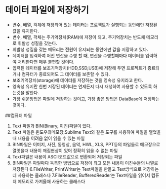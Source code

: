 # 데이터 파일에 저장하기
* 변수, 배열, 객체에 저장되어 있는 데이터는 프로젝트가 실행되는 동안에만
저장된 값을 유지한다.
* 변수, 배열, 객체는 주기억장치(RAM)에 저장이 되고, 주기억장치는
반도체 메모리로 휘발성 성질을 갖는다.
* 휘발성 성질을 갖는 메모리는 전원이 유지되는 동안에만 값을 저장하고 있다.
* 데이터를 입력하여 어떤 연산을 수행 할 때, 연산을 수행할때마다 데이터를 
입력하여 처리한다면 매우 불편할 것이다.
* 입력된 데이터를 보조기억장치(HDD,SSD,USB)에 저장해 두면 프로젝트가
종료되거나 컴퓨터가 종료되어도 그 데이터를 보존할 수 있다.
* 보조기억장치(storage)에 데이터를 저장하는 것을 영속성 유지라고 한다.
* 영속성 유지란 한번 저장된 데이터는 언제든지 다시 재생하여 사용할 수 
있도록 하는것을 말한다.
* 가장 쉬운방법은 파일에 저장하는 것이고, 가장 좋은 방법은 DataBase에 저장하는것이다.

##컴퓨터 파일
1. Text 파일과 BIN(Binary, 이진)파일이 있다.
2. Text 파일은 윈도우의메모장,Sublime Text와 같은 도구를 사용하여
	파일을 열었을때 내용을 어려움 없이 읽을 수 있는 파일
3. BIN파일은 이미지, 사진, 동영상, 음악, HWL, XLS, PPT등의 파일들로
메모장으로 열엇을때 내용이 깨짐현상이 있어 정확히 읽을 수 없는 파일 
4. Text파일은 내용이 ASCII코드값으로 변환되어 저장되는 파일
5. BIN파일은 파일마다 독특한 방법으로 저장이 되고 모든 내용이
이진수들의 나열로 저장된다
6.FileWriter, PrintWriter는 Text파일을 만들고 Text방식으로 
저장하는데 사용하는 클래스다
7.FileReader, BufferedReader는 Text파일을 읽어서 컴퓨터 메모리로 
가져올때 사용하는 클래스다